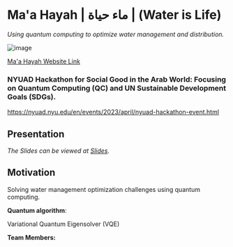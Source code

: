 # Ma'a Hayah | ماء حياة | (Water is Life)

_Using quantum computing to optimize water management and distribution._

![image](https://github.com/kiradawa/Ma-a-Hayat/assets/93247550/b6cb9c56-856e-4f13-bb78-33b72e5fba1a)


[Ma'a Hayah Website Link]()

### NYUAD Hackathon for Social Good in the Arab World: Focusing on Quantum Computing (QC) and UN Sustainable Development Goals (SDGs).

https://nyuad.nyu.edu/en/events/2023/april/nyuad-hackathon-event.html

## Presentation

_The Slides can be viewed at [Slides](https://www.canva.com/design/DAGDsDQuZxk/xLONjnTkJ7IjBUGS-EXyhw/edit)._

## Motivation

Solving water management optimization challenges using quantum computing.

**Quantum algorithm**:

Variational Quantum Eigensolver (VQE)

**Team Members:**

